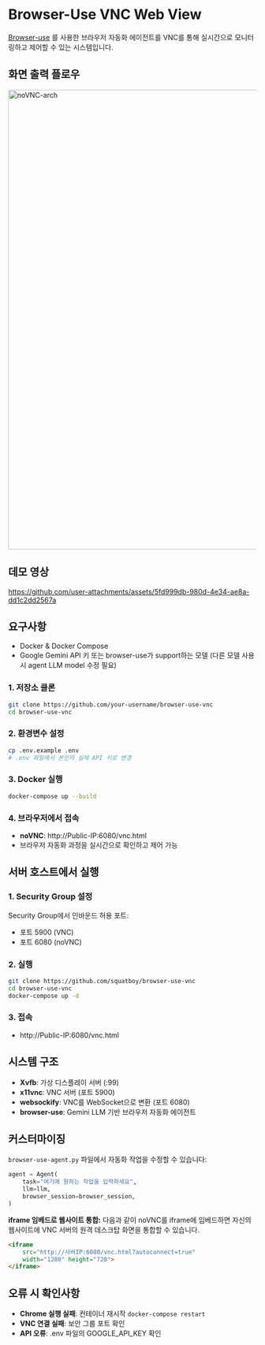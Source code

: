 # Browser-Use VNC Web View
[Browser-use](https://github.com/browser-use/browser-use) 를 사용한 브라우저 자동화 에이전트를 VNC를 통해 실시간으로 모니터링하고 제어할 수 있는 시스템입니다.

## 화면 출력 플로우
<img width="996" height="933" alt="noVNC-arch" src="https://github.com/user-attachments/assets/33de6c7a-f74b-4330-85f1-72ee5840e53c" />

## 데모 영상

https://github.com/user-attachments/assets/5fd999db-980d-4e34-ae8a-dd1c2dd2567a



## 요구사항
- Docker & Docker Compose
- Google Gemini API 키 또는 browser-use가 support하는 모델 (다른 모델 사용 시 agent LLM model 수정 필요)

### 1. 저장소 클론
```bash
git clone https://github.com/your-username/browser-use-vnc
cd browser-use-vnc
```

### 2. 환경변수 설정
```bash
cp .env.example .env
# .env 파일에서 본인의 실제 API 키로 변경
```

### 3. Docker 실행
```bash
docker-compose up --build
```

### 4. 브라우저에서 접속
- **noVNC**: http://Public-IP:6080/vnc.html
- 브라우저 자동화 과정을 실시간으로 확인하고 제어 가능

## 서버 호스트에서 실행

### 1. Security Group 설정
Security Group에서 인바운드 허용 포트:
- 포트 5900 (VNC)
- 포트 6080 (noVNC)

### 2. 실행
```bash
git clone https://github.com/squatboy/browser-use-vnc
cd browser-use-vnc
docker-compose up -d
```

### 3. 접속
- http://Public-IP:6080/vnc.html

## 시스템 구조

- **Xvfb**: 가상 디스플레이 서버 (:99)
- **x11vnc**: VNC 서버 (포트 5900)
- **websockify**: VNC를 WebSocket으로 변환 (포트 6080)
- **browser-use**: Gemini LLM 기반 브라우저 자동화 에이전트

## 커스터마이징

`browser-use-agent.py` 파일에서 자동화 작업을 수정할 수 있습니다:

```python
agent = Agent(
    task="여기에 원하는 작업을 입력하세요",
    llm=llm,
    browser_session=browser_session,
)
```

**iframe 임베드로 웹사이트 통합:**
다음과 같이 noVNC를 iframe에 임베드하면 자신의 웹사이트에 VNC 서버의 원격 데스크탑 화면을 통합할 수 있습니다.

```html
<iframe 
    src="http://서버IP:6080/vnc.html?autoconnect=true" 
    width="1280" height="720">
</iframe>
```

## 오류 시 확인사항

- **Chrome 실행 실패**: 컨테이너 재시작 `docker-compose restart`
- **VNC 연결 실패**: 보안 그룹 포트 확인
- **API 오류**: .env 파일의 GOOGLE_API_KEY 확인
